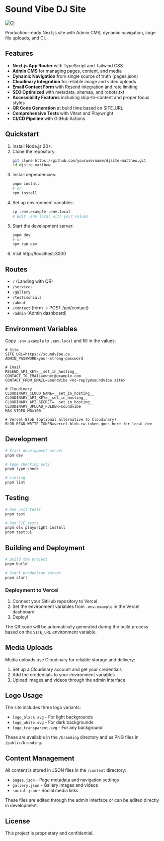 # Sound Vibe DJ Site

[![CI](https://github.com/yourusername/djsite-matthew/actions/workflows/ci.yml/badge.svg)](https://github.com/yourusername/djsite-matthew/actions/workflows/ci.yml)

Production-ready Next.js site with Admin CMS, dynamic navigation, large file uploads, and CI.

## Features

- **Next.js App Router** with TypeScript and Tailwind CSS
- **Admin CMS** for managing pages, content, and media
- **Dynamic Navigation** from single source of truth (pages.json)
- **Cloudinary Integration** for reliable image and video uploads
- **Email Contact Form** with Resend integration and rate limiting
- **SEO Optimized** with metadata, sitemap, and robots.txt
- **Accessibility Features** including skip-to-content and proper focus styles
- **QR Code Generation** at build time based on SITE_URL
- **Comprehensive Tests** with Vitest and Playwright
- **CI/CD Pipeline** with GitHub Actions

## Quickstart

1. Install Node.js 20+.
2. Clone the repository:
   ```bash
   git clone https://github.com/yourusername/djsite-matthew.git
   cd djsite-matthew
   ```
3. Install dependencies:
   ```bash
   pnpm install
   # or
   npm install
   ```
4. Set up environment variables:
   ```bash
   cp .env.example .env.local
   # Edit .env.local with your values
   ```
5. Start the development server:
   ```bash
   pnpm dev
   # or
   npm run dev
   ```
6. Visit http://localhost:3000

## Routes

- `/` (Landing with QR)
- `/services`
- `/gallery`
- `/testimonials`
- `/about`
- `/contact` (form → POST /api/contact)
- `/admin` (Admin dashboard)

## Environment Variables

Copy `.env.example` to `.env.local` and fill in the values:

```
# Site
SITE_URL=https://soundvibe.ca
ADMIN_PASSWORD=your-strong-password

# Email
RESEND_API_KEY=__set_in_hosting__
CONTACT_TO_EMAIL=owner@example.com
CONTACT_FROM_EMAIL=SoundVibe <no-reply@soundvibe.site>

# Cloudinary
CLOUDINARY_CLOUD_NAME=__set_in_hosting__
CLOUDINARY_API_KEY=__set_in_hosting__
CLOUDINARY_API_SECRET=__set_in_hosting__
CLOUDINARY_UPLOAD_FOLDER=soundvibe
MAX_VIDEO_MB=100

# Vercel Blob (optional alternative to Cloudinary)
BLOB_READ_WRITE_TOKEN=vercel-blob-rw-token-goes-here-for-local-dev
```

## Development

```bash
# Start development server
pnpm dev

# Type checking only
pnpm type-check

# Linting
pnpm lint
```

## Testing

```bash
# Run unit tests
pnpm test

# Run E2E tests
pnpm dlx playwright install
pnpm test:ui
```

## Building and Deployment

```bash
# Build the project
pnpm build

# Start production server
pnpm start
```

### Deployment to Vercel

1. Connect your GitHub repository to Vercel
2. Set the environment variables from `.env.example` in the Vercel dashboard
3. Deploy!

The QR code will be automatically generated during the build process based on the `SITE_URL` environment variable.

## Media Uploads

Media uploads use Cloudinary for reliable storage and delivery:

1. Set up a Cloudinary account and get your credentials
2. Add the credentials to your environment variables
3. Upload images and videos through the admin interface

## Logo Usage

The site includes three logo variants:

- `logo_black.svg` - For light backgrounds
- `logo_white.svg` - For dark backgrounds
- `logo_transparent.svg` - For any background

These are available in the `/branding` directory and as PNG files in `/public/branding`.

## Content Management

All content is stored in JSON files in the `/content` directory:

- `pages.json` - Page metadata and navigation settings
- `gallery.json` - Gallery images and videos
- `social.json` - Social media links

These files are edited through the admin interface or can be edited directly in development.

## License

This project is proprietary and confidential.
